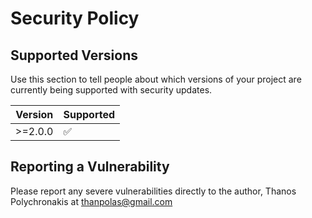 # Security Policy

## Supported Versions

Use this section to tell people about which versions of your project are
currently being supported with security updates.

| Version | Supported          |
| ------- | ------------------ |
| >=2.0.0 | :white_check_mark: |

## Reporting a Vulnerability

Please report any severe vulnerabilities directly to the author, Thanos Polychronakis at thanpolas@gmail.com
